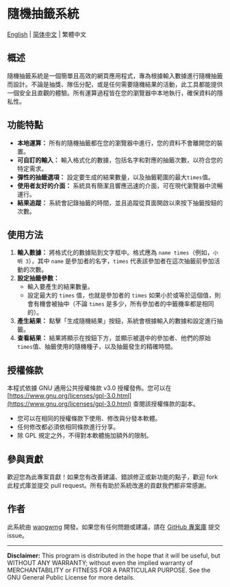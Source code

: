 # 隨機抽籤系統

[English](README.md) | [简体中文](README_zh-CN.md) | 繁體中文

## 概述

隨機抽籤系統是一個簡單且高效的網頁應用程式，專為根據輸入數據進行隨機抽籤而設計。不論是抽獎、隊伍分配，或是任何需要隨機結果的活動，此工具都能提供一個安全且直觀的體驗。所有運算過程皆在您的瀏覽器中本地執行，確保資料的隱私性。

## 功能特點

- **本地運算：** 所有的隨機抽籤都在您的瀏覽器中進行，您的資料不會離開您的裝置。
- **可自訂的輸入：** 輸入格式化的數據，包括名字和對應的抽籤次數，以符合您的特定需求。
- **彈性的抽籤選項：** 設定要生成的結果數量，以及抽籤範圍的最大`times`值。
- **使用者友好的介面：** 系統具有簡潔且響應迅速的介面，可在現代瀏覽器中流暢運行。
- **結果追蹤：** 系統會記錄抽籤的時間，並且追蹤從頁面開啟以來按下抽籤按鈕的次數。

## 使用方法

1. **輸入數據：** 將格式化的數據貼到文字框中。格式應為 `name times`（例如，`小明 3`），其中 `name` 是參加者的名字，`times` 代表該參加者在這次抽籤前參加活動的次數。
2. **設定抽籤參數：**
   - 輸入要產生的結果數量。
   - 設定最大的 `times` 值，也就是參加者的 `times` 如果小於或等於這個值，則會有機會被抽中（不論 `times` 是多少，所有參加者的中籤機率都是相同的）。
3. **產生結果：** 點擊「生成隨機結果」按鈕，系統會根據輸入的數據和設定進行抽籤。
4. **查看結果：** 結果將顯示在按鈕下方，並顯示被選中的參加者、他們的原始`times`值、抽籤使用的隨機種子，以及抽籤發生的精確時間。

## 授權條款

本程式依據 GNU 通用公共授權條款 v3.0 授權發佈。您可以在 [https://www.gnu.org/licenses/gpl-3.0.html](https://www.gnu.org/licenses/gpl-3.0.html) 查閱該授權條款的副本。

- 您可以在相同的授權條款下使用、修改與分發本軟體。
- 任何修改都必須依相同條款進行分享。
- 除 GPL 規定之外，不得對本軟體施加額外的限制。

## 參與貢獻

歡迎您為此專案貢獻！如果您有改善建議、錯誤修正或新功能的點子，歡迎 fork 此程式庫並提交 pull request。所有有助於系統改進的貢獻我們都非常感謝。

## 作者

此系統由 [wangwmg](https://github.com/wangwmg) 開發。如果您有任何問題或建議，請在 [GitHub 專案庫](https://github.com/wangwmg/RandomDraw) 提交 issue。

---

**Disclaimer:** This program is distributed in the hope that it will be useful, but WITHOUT ANY WARRANTY; without even the implied warranty of MERCHANTABILITY or FITNESS FOR A PARTICULAR PURPOSE. See the GNU General Public License for more details.
